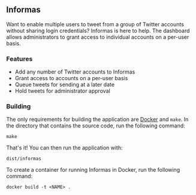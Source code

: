 ## Informas

Want to enable multiple users to tweet from a group of Twitter accounts without sharing login credentials? Informas is here to help. The dashboard allows administrators to grant access to individual accounts on a per-user basis.

### Features

- Add any number of Twitter accounts to Informas
- Grant access to accounts on a per-user basis
- Queue tweets for sending at a later date
- Hold tweets for administrator approval

### Building

The only requirements for building the application are [Docker](https://www.docker.com/) and `make`. In the directory that contains the source code, run the following command:

    make

That's it! You can then run the application with:

    dist/informas

To create a container for running Informas in Docker, run the following command:

    docker build -t <NAME> .
